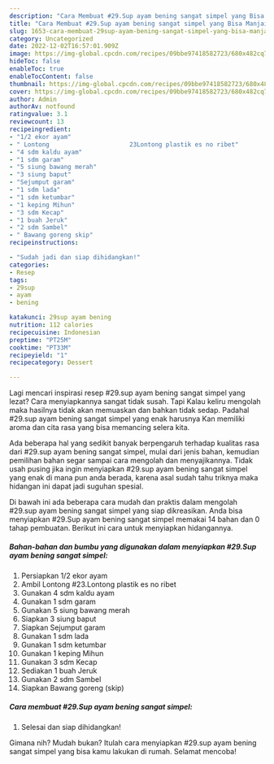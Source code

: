 ```yaml
---
description: "Cara Membuat #29.Sup ayam bening sangat simpel yang Bisa Manjain Lidah, Buat Buka Puasa Menggugah Selera"
title: "Cara Membuat #29.Sup ayam bening sangat simpel yang Bisa Manjain Lidah, Buat Buka Puasa Menggugah Selera"
slug: 1653-cara-membuat-29sup-ayam-bening-sangat-simpel-yang-bisa-manjain-lidah-buat-buka-puasa-menggugah-selera
category: Uncategorized
date: 2022-12-02T16:57:01.909Z
image: https://img-global.cpcdn.com/recipes/09bbe97418582723/680x482cq70/29sup-ayam-bening-sangat-simpel-foto-resep-utama.jpg
hideToc: false
enableToc: true
enableTocContent: false
thumbnail: https://img-global.cpcdn.com/recipes/09bbe97418582723/680x482cq70/29sup-ayam-bening-sangat-simpel-foto-resep-utama.jpg
cover: https://img-global.cpcdn.com/recipes/09bbe97418582723/680x482cq70/29sup-ayam-bening-sangat-simpel-foto-resep-utama.jpg
author: Admin
authorAv: notfound
ratingvalue: 3.1
reviewcount: 13
recipeingredient:
- "1/2 ekor ayam"
- " Lontong                      23Lontong plastik es no ribet"
- "4 sdm kaldu ayam"
- "1 sdm garam"
- "5 siung bawang merah"
- "3 siung baput"
- "Sejumput garam"
- "1 sdm lada"
- "1 sdm ketumbar"
- "1 keping Mihun"
- "3 sdm Kecap"
- "1 buah Jeruk"
- "2 sdm Sambel"
- " Bawang goreng skip"
recipeinstructions:

- "Sudah jadi dan siap dihidangkan!"
categories:
- Resep
tags:
- 29sup
- ayam
- bening

katakunci: 29sup ayam bening 
nutrition: 112 calories
recipecuisine: Indonesian
preptime: "PT25M"
cooktime: "PT33M"
recipeyield: "1"
recipecategory: Dessert

---
```



Lagi mencari inspirasi resep #29.sup ayam bening sangat simpel yang lezat? Cara menyiapkannya sangat tidak susah. Tapi Kalau keliru mengolah maka hasilnya tidak akan memuaskan dan bahkan tidak sedap. Padahal #29.sup ayam bening sangat simpel yang enak harusnya Kan memiliki aroma dan cita rasa yang bisa memancing selera kita.




Ada beberapa hal yang sedikit banyak berpengaruh terhadap kualitas rasa dari #29.sup ayam bening sangat simpel, mulai dari jenis bahan, kemudian pemilihan bahan segar sampai cara mengolah dan menyajikannya. Tidak usah pusing jika ingin menyiapkan #29.sup ayam bening sangat simpel yang enak di mana pun anda berada, karena asal sudah tahu triknya maka hidangan ini dapat jadi suguhan spesial.


Di bawah ini ada beberapa cara mudah dan praktis dalam mengolah #29.sup ayam bening sangat simpel yang siap dikreasikan. Anda bisa menyiapkan #29.Sup ayam bening sangat simpel memakai 14 bahan dan 0 tahap pembuatan. Berikut ini cara untuk menyiapkan hidangannya.

<!--inarticleads1-->

##### Bahan-bahan dan bumbu yang digunakan dalam menyiapkan #29.Sup ayam bening sangat simpel:

1. Persiapkan 1/2 ekor ayam
1. Ambil  Lontong                      #23.Lontong plastik es no ribet
1. Gunakan 4 sdm kaldu ayam
1. Gunakan 1 sdm garam
1. Gunakan 5 siung bawang merah
1. Siapkan 3 siung baput
1. Siapkan Sejumput garam
1. Gunakan 1 sdm lada
1. Gunakan 1 sdm ketumbar
1. Gunakan 1 keping Mihun
1. Gunakan 3 sdm Kecap
1. Sediakan 1 buah Jeruk
1. Gunakan 2 sdm Sambel
1. Siapkan  Bawang goreng (skip)




<!--inarticleads2-->

##### Cara membuat #29.Sup ayam bening sangat simpel:


1. Selesai dan siap dihidangkan!



Gimana nih? Mudah bukan? Itulah cara menyiapkan #29.sup ayam bening sangat simpel yang bisa kamu lakukan di rumah. Selamat mencoba!
